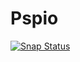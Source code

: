 Pspio
=====

[![Snap Status](https://build.snapcraft.io/badge/pouillon/pspio.svg)](https://build.snapcraft.io/user/pouillon/pspio)


